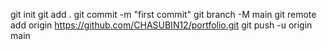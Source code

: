 git init
git add .
git commit -m "first commit"
git branch -M main
git remote add origin https://github.com/CHASUBIN12/portfolio.git
git push -u origin main